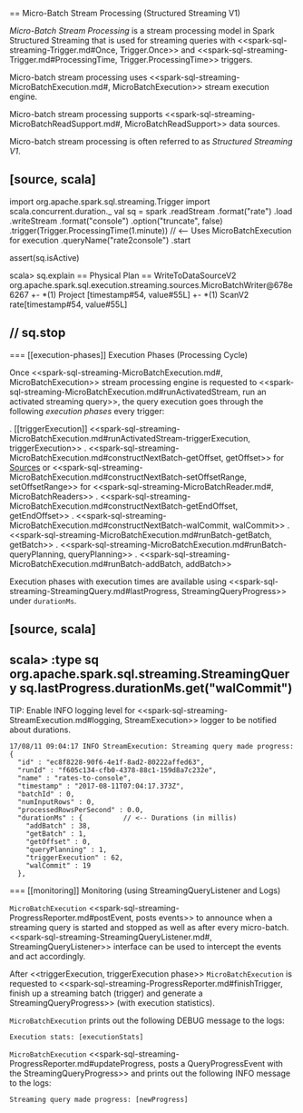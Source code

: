 == Micro-Batch Stream Processing (Structured Streaming V1)

*Micro-Batch Stream Processing* is a stream processing model in Spark Structured Streaming that is used for streaming queries with <<spark-sql-streaming-Trigger.md#Once, Trigger.Once>> and <<spark-sql-streaming-Trigger.md#ProcessingTime, Trigger.ProcessingTime>> triggers.

Micro-batch stream processing uses <<spark-sql-streaming-MicroBatchExecution.md#, MicroBatchExecution>> stream execution engine.

Micro-batch stream processing supports <<spark-sql-streaming-MicroBatchReadSupport.md#, MicroBatchReadSupport>> data sources.

Micro-batch stream processing is often referred to as *Structured Streaming V1*.

[source, scala]
----
import org.apache.spark.sql.streaming.Trigger
import scala.concurrent.duration._
val sq = spark
  .readStream
  .format("rate")
  .load
  .writeStream
  .format("console")
  .option("truncate", false)
  .trigger(Trigger.ProcessingTime(1.minute)) // <-- Uses MicroBatchExecution for execution
  .queryName("rate2console")
  .start

assert(sq.isActive)

scala> sq.explain
== Physical Plan ==
WriteToDataSourceV2 org.apache.spark.sql.execution.streaming.sources.MicroBatchWriter@678e6267
+- *(1) Project [timestamp#54, value#55L]
   +- *(1) ScanV2 rate[timestamp#54, value#55L]

// sq.stop
----

=== [[execution-phases]] Execution Phases (Processing Cycle)

Once <<spark-sql-streaming-MicroBatchExecution.md#, MicroBatchExecution>> stream processing engine is requested to <<spark-sql-streaming-MicroBatchExecution.md#runActivatedStream, run an activated streaming query>>, the query execution goes through the following *execution phases* every trigger:

. [[triggerExecution]] <<spark-sql-streaming-MicroBatchExecution.md#runActivatedStream-triggerExecution, triggerExecution>>
. <<spark-sql-streaming-MicroBatchExecution.md#constructNextBatch-getOffset, getOffset>> for [Sources](Source.md) or <<spark-sql-streaming-MicroBatchExecution.md#constructNextBatch-setOffsetRange, setOffsetRange>> for <<spark-sql-streaming-MicroBatchReader.md#, MicroBatchReaders>>
. <<spark-sql-streaming-MicroBatchExecution.md#constructNextBatch-getEndOffset, getEndOffset>>
. <<spark-sql-streaming-MicroBatchExecution.md#constructNextBatch-walCommit, walCommit>>
. <<spark-sql-streaming-MicroBatchExecution.md#runBatch-getBatch, getBatch>>
. <<spark-sql-streaming-MicroBatchExecution.md#runBatch-queryPlanning, queryPlanning>>
. <<spark-sql-streaming-MicroBatchExecution.md#runBatch-addBatch, addBatch>>

Execution phases with execution times are available using <<spark-sql-streaming-StreamingQuery.md#lastProgress, StreamingQueryProgress>> under `durationMs`.

[source, scala]
----
scala> :type sq
org.apache.spark.sql.streaming.StreamingQuery
sq.lastProgress.durationMs.get("walCommit")
----

TIP: Enable INFO logging level for <<spark-sql-streaming-StreamExecution.md#logging, StreamExecution>> logger to be notified about durations.

```
17/08/11 09:04:17 INFO StreamExecution: Streaming query made progress: {
  "id" : "ec8f8228-90f6-4e1f-8ad2-80222affed63",
  "runId" : "f605c134-cfb0-4378-88c1-159d8a7c232e",
  "name" : "rates-to-console",
  "timestamp" : "2017-08-11T07:04:17.373Z",
  "batchId" : 0,
  "numInputRows" : 0,
  "processedRowsPerSecond" : 0.0,
  "durationMs" : {          // <-- Durations (in millis)
    "addBatch" : 38,
    "getBatch" : 1,
    "getOffset" : 0,
    "queryPlanning" : 1,
    "triggerExecution" : 62,
    "walCommit" : 19
  },
```

=== [[monitoring]] Monitoring (using StreamingQueryListener and Logs)

`MicroBatchExecution` <<spark-sql-streaming-ProgressReporter.md#postEvent, posts events>> to announce when a streaming query is started and stopped as well as after every micro-batch. <<spark-sql-streaming-StreamingQueryListener.md#, StreamingQueryListener>> interface can be used to intercept the events and act accordingly.

After <<triggerExecution, triggerExecution phase>> `MicroBatchExecution` is requested to <<spark-sql-streaming-ProgressReporter.md#finishTrigger, finish up a streaming batch (trigger) and generate a StreamingQueryProgress>> (with execution statistics).

`MicroBatchExecution` prints out the following DEBUG message to the logs:

```
Execution stats: [executionStats]
```

`MicroBatchExecution` <<spark-sql-streaming-ProgressReporter.md#updateProgress, posts a QueryProgressEvent with the StreamingQueryProgress>> and prints out the following INFO message to the logs:

```
Streaming query made progress: [newProgress]
```
